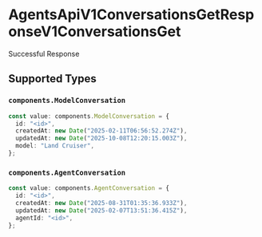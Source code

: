 # AgentsApiV1ConversationsGetResponseV1ConversationsGet

Successful Response


## Supported Types

### `components.ModelConversation`

```typescript
const value: components.ModelConversation = {
  id: "<id>",
  createdAt: new Date("2025-02-11T06:56:52.274Z"),
  updatedAt: new Date("2025-10-08T12:20:15.003Z"),
  model: "Land Cruiser",
};
```

### `components.AgentConversation`

```typescript
const value: components.AgentConversation = {
  id: "<id>",
  createdAt: new Date("2025-08-31T01:35:36.933Z"),
  updatedAt: new Date("2025-02-07T13:51:36.415Z"),
  agentId: "<id>",
};
```


